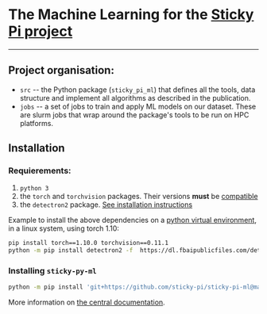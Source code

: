 # The Machine Learning for the [Sticky Pi project](https://sticky-pi.github.io)

--------------------------------
## Project organisation:

* `src` -- the Python package (`sticky_pi_ml`) that defines all the tools, data structure and implement all algorithms as described in the publication.
* `jobs` -- a set of jobs to train and apply ML models on our dataset. These are slurm jobs that wrap around the package's tools to be run on HPC platforms.


## Installation

### Requierements:

1. `python 3`
2. the `torch` and `torchvision` packages. Their versions **must** be [compatible](https://github.com/pytorch/vision/)
3. the `detectron2` package. [See installation instructions](https://detectron2.readthedocs.io/en/latest/tutorials/install.html)

Example to install the above dependencies on a [python virtual environment](https://docs.python.org/3/library/venv.html), in a linux system, using torch 1.10:

```sh
pip install torch==1.10.0 torchvision==0.11.1
python -m pip install detectron2 -f  https://dl.fbaipublicfiles.com/detectron2/wheels/cpu/torch1.10/index.html
```

### Installing `sticky-py-ml`

```sh
python -m pip install 'git+https://github.com/sticky-pi/sticky-pi-ml@main#egg=sticky_pi_ml&subdirectory=src'
```

More information on [the central documentation](https://doc.sticky-pi.com/ml.html).
